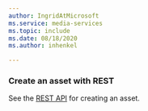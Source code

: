 ```yaml
---
author: IngridAtMicrosoft
ms.service: media-services 
ms.topic: include
ms.date: 08/18/2020
ms.author: inhenkel

---
```


<!--Create a media services asset CLI-->

### Create an asset with REST

See the [REST API](/rest/api/media/assets/create-or-update) for creating an asset.
